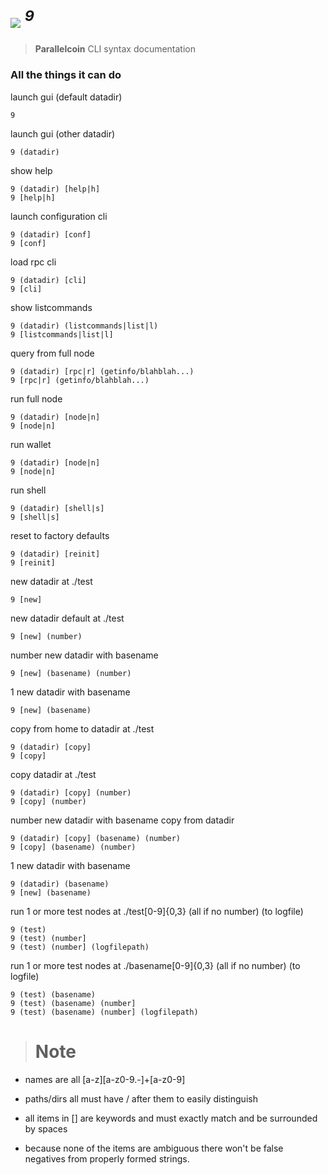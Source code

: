 # <img src="https://git.parallelcoin.io/com/assets/raw/branch/master/logo/logo64x64.png"> <sup><i>9</i></sup> 
> **Parallelcoin** CLI syntax documentation

### All the things it can do

launch gui (default datadir)

    9

launch gui (other datadir)

    9 (datadir)

show help

    9 (datadir) [help|h]
    9 [help|h]

launch configuration cli

    9 (datadir) [conf]
    9 [conf]

load rpc cli

    9 (datadir) [cli]
    9 [cli]

show listcommands

    9 (datadir) (listcommands|list|l)
    9 [listcommands|list|l]

query from full node

	9 (datadir) [rpc|r] (getinfo/blahblah...)
	9 [rpc|r] (getinfo/blahblah...)

run full node

	9 (datadir) [node|n]
	9 [node|n]

run wallet

	9 (datadir) [node|n]
	9 [node|n]

run shell

	9 (datadir) [shell|s]
	9 [shell|s]

reset to factory defaults

	9 (datadir) [reinit]
	9 [reinit]

new datadir at ./test

	9 [new]

new datadir default at ./test

	9 [new] (number)

number new datadir with basename

	9 [new] (basename) (number)
		
1 new datadir with basename		

	9 [new] (basename)

copy from home to datadir at ./test

	9 (datadir) [copy]
	9 [copy]

copy datadir at ./test

	9 (datadir) [copy] (number)
	9 [copy] (number)

number new datadir with basename copy from datadir

	9 (datadir) [copy] (basename) (number)
	9 [copy] (basename) (number)
		
1 new datadir with basename		

	9 (datadir) (basename)
	9 [new] (basename)

run 1 or more test nodes at ./test[0-9]{0,3} (all if no number) (to logfile)

	9 (test)
	9 (test) (number]
	9 (test) (number] (logfilepath)

run 1 or more test nodes at ./basename[0-9]{0,3} (all if no number) (to logfile)

	9 (test) (basename) 
	9 (test) (basename) (number]
	9 (test) (basename) (number] (logfilepath)

> # Note

- names are all [a-z][a-z0-9.-]+[a-z0-9]
 
- paths/dirs all must have / after them to easily distinguish

- all items in [] are keywords and must exactly match and be surrounded by spaces
 
- because none of the items are ambiguous there won't be false negatives from properly formed strings.